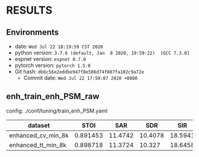 <!-- Generated by ./scripts/utils/show_enh_score.sh -->
# RESULTS
## Environments
- date: `Wed Jul 22 18:19:59 CST 2020`
- python version: `3.7.6 (default, Jan  8 2020, 19:59:22)  [GCC 7.3.0]`
- espnet version: `espnet 0.7.0`
- pytorch version: `pytorch 1.5.0`
- Git hash: `db6c56e2eddbe947f8e506d74f807fa102c9a72e`
  - Commit date: `Wed Jul 22 17:50:07 2020 +0800`


## enh_train_enh_PSM_raw

config: ./conf/tuning/train_enh_PSM.yaml

|dataset|STOI|SAR|SDR|SIR|
|---|---|---|---|---|
|enhanced_cv_min_8k|0.891453|11.4742|10.4078|18.5941|
|enhanced_tt_min_8k|0.898718|11.3724|10.327|18.6458|
